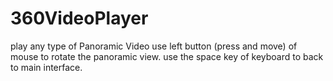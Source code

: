# 360VideoPlayer
play any type of  Panoramic Video
use left button (press and move) of mouse to rotate the panoramic view.
use the space key of keyboard to back to main interface.
